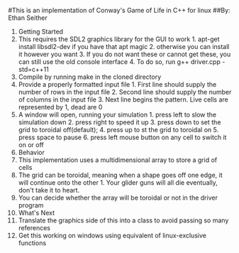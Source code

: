 #This is an implementation of Conway's Game of Life in C++ for linux
##By: Ethan Seither

1. Getting Started
  0. This requires the SDL2 graphics library for the GUI to work
    1. apt-get install libsdl2-dev if you have that apt magic
    2. otherwise you can install it however you want
    3. If you do not want these or cannot get these, you can still use the old console interface
    4. To do so, run g++ driver.cpp -std=c++11
  1. Compile by running make in the cloned directory
  2. Provide a properly formatted input file
    1. First line should supply the number of rows in the input file
    2. Second line should supply the number of columns in the input file
    3. Next line begins the pattern. Live cells are represented by 1, dead are 0
  3. A window will open, running your simulation
    1. press left to slow the simulation down
    2. press right to speed it up
    3. press down to set the grid to toroidal off(default);
    4. press up to st the grid to toroidal on
    5. press space to pause
    6. press left mouse button on any cell to switch it on or off
2. Behavior
  1. This implementation uses a multidimensional array to store a grid of cells
  2. The grid can be toroidal, meaning when a shape goes off one edge, it will continue onto the other
    1. Your glider guns will all die eventually, don't take it to heart.
  3. You can decide whether the array will be toroidal or not in the driver program
3. What's Next
  1. Translate the graphics side of this into a class to avoid passing so many references
  2. Get this working on windows using equivalent of linux-exclusive functions
  
